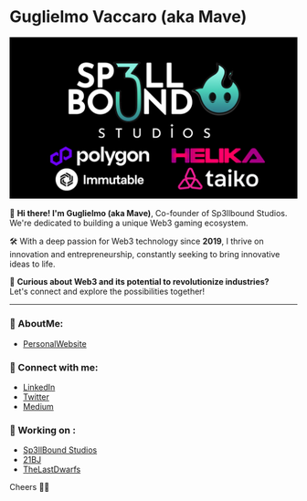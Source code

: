 # Guglielmo Vaccaro (aka Mave)

![Sp3llbound Studios Partners](https://github.com/guglielmovaccaro/guglielmovaccaro/blob/main/PARTNERS%20GIF%20%20(1).png)

🌟 **Hi there! I'm Guglielmo (aka Mave)**, Co-founder of Sp3llbound Studios.  
We're dedicated to building a unique Web3 gaming ecosystem.

🛠️ With a deep passion for Web3 technology since **2019**, I thrive on innovation and entrepreneurship, constantly seeking to bring innovative ideas to life.

👋 **Curious about Web3 and its potential to revolutionize industries?**  
Let's connect and explore the possibilities together!

---
### 🔗 AboutMe:
- [PersonalWebsite](https://guglielmovaccaro.com)

### 🔗 Connect with me:
- [LinkedIn](http://www.linkedin.com/in/guglielmomave)
- [Twitter](https://twitter.com/guglielmomave)
- [Medium](http://medium.com/@guglielmovaccaro)

### 🔗 Working on :

- [Sp3llBound Studios](https://linktr.ee/sp3llboundstudios)
- [21BJ](https://linktr.ee/21bj.io)
- [TheLastDwarfs](https://linktr.ee/thelastdwarfs)

Cheers 🧙‍♂️  
